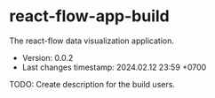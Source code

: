 <!--
@since 2024.02.10, 21:29
@changed 2024.02.10, 21:29
-->

# react-flow-app-build

The react-flow data visualization application.

- Version: 0.0.2
- Last changes timestamp: 2024.02.12 23:59 +0700

TODO: Create description for the build users.
